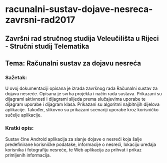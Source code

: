 # racunalni-sustav-dojave-nesreca-zavrsni-rad2017

## Završni rad stručnog studija Veleučilišta u Rijeci - Stručni studij Telematika

## **Tema:** Računalni sustav za dojavu nesreća

### Sažetak:
U ovoj dokumentaciji opisana je izrada završnog rada Računalni sustav za dojavu nesreće. Opisana je svrha projekta i način rada sustava. Prikazani su dijagrami aktivnosti i dijagrami slijeda prema slučajevima uporabe te dijagram uporabe i dijagram klasa. Prikazani su algoritmi najbitnijih dijelova aplikacije. Također, slikovno su prikazani scenariji uporabe kroz korisničko sučelje aplikacije.

### Kratki opis:
Sustav čine Android aplikacija za slanje dojave o nesreći koja šalje predefinirane korisničke podatake, informacije o nesreći, lokaciju uređaja korisnika i fotografiju nesreće, te Web aplikacija za prihvat i prikaz primljenih informacija.
